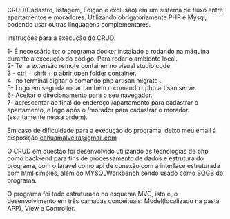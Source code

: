 CRUD(Cadastro, listagem, Edição e exclusão) em um sistema de fluxo entre apartamentos e moradores. Utilizando obrigatoriamente PHP e Mysql, podendo usar outras linguagens complementares.

Instruções para a execução do CRUD.

1- É necessário ter o programa docker instalado e rodando na máquina durante a execução do código. Para rodar o ambiente local. <br />
2- Ter a extensão remote container no visual studio code.<br/>
3 - ctrl + shift + p abrir open folder container.<br/>
4- no terminal digitar o comando php artisan migrate .<br/>
5- Logo em seguida rodar também o comando : php artisan serve.<br/>
6- Aceitar o direcionamento para o seu navegador.<br />
7- acrescentar ao final do endereço /apartamento para cadastrar o apartamento, e logo após o /morador para cadastrar o morador. (estritamente nessa ordem).

Em caso de dificuldade para a execução do programa, deixo meu email á disposição cahuamalveira@gmail.com 

O CRUD em questão foi desenvolvido utilizando as tecnologias de php como back-end para fins de processamento de dados e estrutura do programa, com o laravel como api de conexão com a interface estruturada com html simples, além do MYSQLWorkbench sendo usado como SQGB do programa.

O programa foi todo estruturado no esquema MVC, isto é, o desenvolvimento em três camadas conceituais: Model(localizado na pasta APP), View e Controller.
